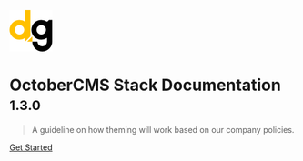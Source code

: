 <!-- _coverpage.md -->

![logo](_media/logo.png)

# OctoberCMS Stack Documentation <small>1.3.0</small>

> A guideline on how theming will work based on our company policies. 

[Get Started](/docs/README.md)
